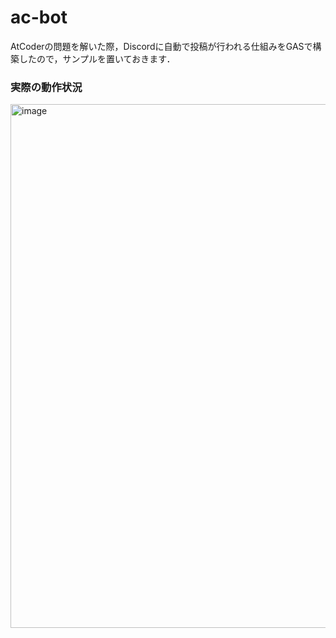# ac-bot
AtCoderの問題を解いた際，Discordに自動で投稿が行われる仕組みをGASで構築したので，サンプルを置いておきます．

### 実際の動作状況
<img width="838" alt="image" src="https://github.com/F-0728/ac-bot/assets/71390357/61552671-2052-48cd-a7eb-2654118a6bc2">

